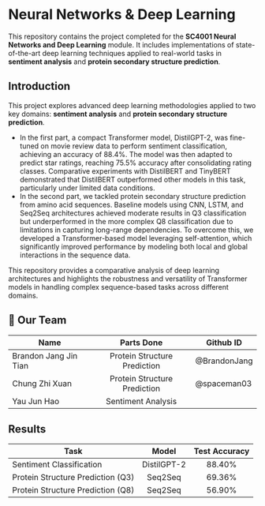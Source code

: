 # Neural Networks & Deep Learning
This repository contains the project completed for the **SC4001 Neural Networks and Deep Learning** module. It includes implementations of state-of-the-art deep learning techniques applied to real-world tasks in **sentiment analysis** and **protein secondary structure prediction**.

## Introduction
This project explores advanced deep learning methodologies applied to two key domains: **sentiment analysis** and **protein secondary structure prediction**.
- In the first part, a compact Transformer model, DistilGPT-2, was fine-tuned on movie review data to perform sentiment classification, achieving an accuracy of 88.4%. The model was then adapted to predict star ratings, reaching 75.5% accuracy after consolidating rating classes. Comparative experiments with DistilBERT and TinyBERT demonstrated that DistilBERT outperformed other models in this task, particularly under limited data conditions.
- In the second part, we tackled protein secondary structure prediction from amino acid sequences. Baseline models using CNN, LSTM, and Seq2Seq architectures achieved moderate results in Q3 classification but underperformed in the more complex Q8 classification due to limitations in capturing long-range dependencies. To overcome this, we developed a Transformer-based model leveraging self-attention, which significantly improved performance by modeling both local and global interactions in the sequence data.

This repository provides a comparative analysis of deep learning architectures and highlights the robustness and versatility of Transformer models in handling complex sequence-based tasks across different domains.
## :busts_in_silhouette: Our Team
| Name | Parts Done | Github ID |
|---|:---:|---|
| Brandon Jang Jin Tian | Protein Structure Prediction | @BrandonJang |
| Chung Zhi Xuan | Protein Structure Prediction | @spaceman03 |
| Yau Jun Hao | Sentiment Analysis |  |

## Results
| Task | Model | Test Accuracy |
|---|:---:|:---:|
Sentiment Classification | DistilGPT-2 | 88.40%
Protein Structure Prediction (Q3) | Seq2Seq | 69.36%
Protein Structure Prediction (Q8) | Seq2Seq | 56.90%
